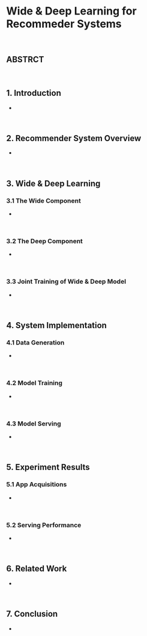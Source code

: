 # Wide & Deep Learning for Recommeder Systems

<br/>

## ABSTRCT

<br/>

## 1. Introduction
- 

<br/>

## 2. Recommender System Overview
- 

<br/>

## 3. Wide & Deep Learning
### 3.1 The Wide Component
- 

<br/>

### 3.2 The Deep Component
- 

<br/>

### 3.3 Joint Training of Wide & Deep Model
- 

<br/>

## 4. System Implementation
### 4.1 Data Generation
- 

<br/>

### 4.2 Model Training
- 

<br/>

### 4.3 Model Serving
- 

<br/>

## 5. Experiment Results
### 5.1 App Acquisitions
- 

<br/>

### 5.2 Serving Performance
- 

<br/>

## 6. Related Work
- 

<br/>

## 7. Conclusion
- 


